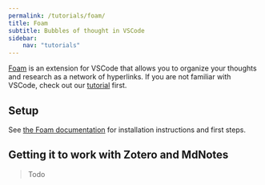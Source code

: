 ```yaml
---
permalink: /tutorials/foam/
title: Foam
subtitle: Bubbles of thought in VSCode
sidebar:
    nav: "tutorials"
---
```


[Foam](https://foambubble.github.io/) is an extension for VSCode that allows you to organize your thoughts and research as a network of hyperlinks. If you are not familiar with VSCode, check out our [tutorial](vscode.md) first.

## Setup

See [the Foam documentation](https://foambubble.github.io/foam/) for installation instructions and first steps.

## Getting it to work with Zotero and MdNotes

> Todo

